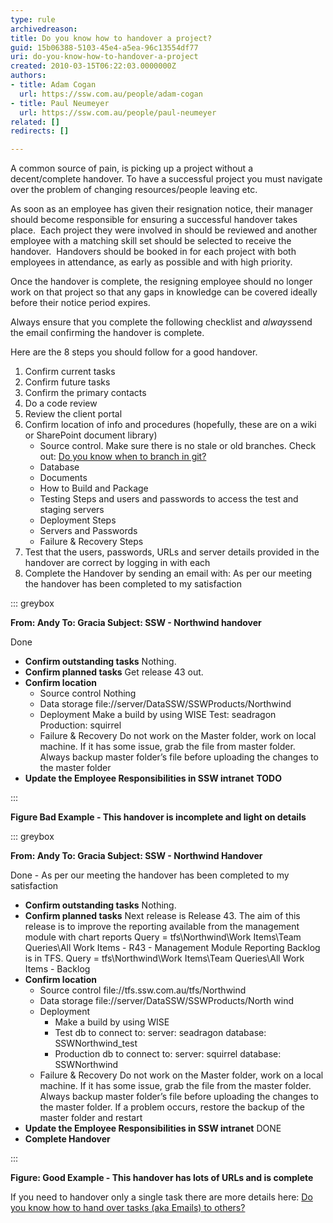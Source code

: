 ```yaml
---
type: rule
archivedreason: 
title: Do you know how to handover a project?
guid: 15b06388-5103-45e4-a5ea-96c13554df77
uri: do-you-know-how-to-handover-a-project
created: 2010-03-15T06:22:03.0000000Z
authors:
- title: Adam Cogan
  url: https://ssw.com.au/people/adam-cogan
- title: Paul Neumeyer
  url: https://ssw.com.au/people/paul-neumeyer
related: []
redirects: []

---
```


A common source of pain, is picking up a project without a decent/complete handover. To have a successful project you must navigate over the problem of changing resources/people leaving etc.

As soon as an employee has given their resignation notice, their manager should become responsible for ensuring a successful handover takes place.  Each project they were involved in should be reviewed and another employee with a matching skill set should be selected to receive the handover.  Handovers should be booked in for each project with both employees in attendance, as early as possible and with high priority.

Once the handover is complete, the resigning employee should no longer work on that project so that any gaps in knowledge can be covered ideally before their notice period expires.

Always ensure that you complete the following checklist and *always*send the email confirming the handover is complete.

Here are the 8 steps you should follow for a good handover.

<!--endintro-->

1. Confirm current tasks
2. Confirm future tasks
3. Confirm the primary contacts
4. Do a code review
5. Review the client portal
6. Confirm location of info and procedures (hopefully, these are on a wiki or SharePoint document library)
    * Source control. Make sure there is no stale or old branches. Check out: [Do you know when to branch in git?](/do-you-know-when-to-branch-in-git)
    * Database
    * Documents
    * How to Build and Package
    * Testing Steps and users and passwords to access the test and staging servers
    * Deployment Steps
    * Servers and Passwords
    * Failure & Recovery Steps
7. Test that the users, passwords, URLs and server details provided in the handover are correct by logging in with each
8. Complete the Handover by sending an email with: As per our meeting the handover has been completed to my satisfaction



::: greybox

**From: Andy
To: Gracia
Subject: SSW - Northwind handover**

Done

* **Confirm outstanding tasks**     Nothing.
* **Confirm planned tasks**     Get release 43 out.
* **Confirm location**
    * Source control        Nothing
    * Data storage        file://server/DataSSW/SSWProducts/Northwind
    * Deployment        Make a build by using WISE
Test: seadragon
Production: squirrel
    * Failure & Recovery        Do not work on the Master folder, work on local machine. If it has some issue, grab the file from master folder.
Always backup master folder’s file before uploading the changes to the master folder
* **Update the Employee Responsibilities in SSW intranet**     **TODO**


:::

 **Figure Bad Example - This handover is incomplete and light on details** 


::: greybox

**From: Andy
To: Gracia
Subject: SSW - Northwind Handover**

Done - As per our meeting the handover has been completed to my satisfaction

* **Confirm outstanding tasks**     Nothing.
* **Confirm planned tasks**     Next release is Release 43.
The aim of this release is to improve the reporting available from the management module with chart reports
Query = tfs\Northwind\Work Items\Team Queries\All Work Items - R43 - Management Module Reporting
    Backlog is in TFS.
Query = tfs\Northwind\Work Items\Team Queries\All Work Items - Backlog
* **Confirm location**
    * Source control        file://tfs.ssw.com.au/tfs/Northwind
    * Data storage        file://server/DataSSW/SSWProducts/North wind
    * Deployment
        * Make a build by using WISE
        * Test db to connect to:            server: seadragon
database: SSWNorthwind\_test
        * Production db to connect to:            server: squirrel
database: SSWNorthwind
    * Failure & Recovery        Do not work on the Master folder, work on a local machine. If it has some issue, grab the file from the master folder.
Always backup master folder’s file before uploading the changes to the master folder.
If a problem occurs, restore the backup of the master folder and restart
* **Update the Employee Responsibilities in SSW intranet**     DONE
* **Complete Handover**


:::

 **Figure: Good Example - This handover has lots of URLs and is complete** 

If you need to handover only a single task there are more details here: [Do you know how to hand over tasks (aka Emails) to others?](/HandOverTask)
